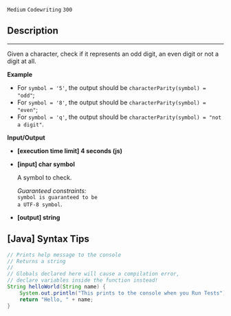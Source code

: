 `Medium`	`Codewriting` 	`300`


## Description

---

Given a character, check if it represents an odd digit, an even digit or not a digit at all.

**Example**

- For <code>symbol = '5'</code>, the output should be
  <code>characterParity(symbol) = "odd"</code>;
- For <code>symbol = '8'</code>, the output should be
  <code>characterParity(symbol) = "even"</code>;
- For <code>symbol = 'q'</code>, the output should be
  <code>characterParity(symbol) = "not a digit"</code>.

**Input/Output**

- **[execution time limit] 4 seconds (js)**

- **[input] char symbol**

  A symbol to check.<br>

  _Guaranteed constraints:_<br>
  <code>symbol is guaranteed to be a UTF-8 symbol</code>.

- **[output] string**

## [Java] Syntax Tips

``` java
// Prints help message to the console
// Returns a string
// 
// Globals declared here will cause a compilation error,
// declare variables inside the function instead!
String helloWorld(String name) {
    System.out.println("This prints to the console when you Run Tests");
    return "Hello, " + name;
}
```
